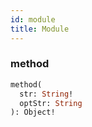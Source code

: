 ```yaml
---
id: module
title: Module
---
```


### method 

```graphql
method(
  str: String! 
  optStr: String 
): Object!
```


